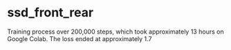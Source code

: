 # ssd_front_rear
Training process over 200,000 steps, which took approximately 13 hours on Google Colab. The loss ended at approximately 1.7
